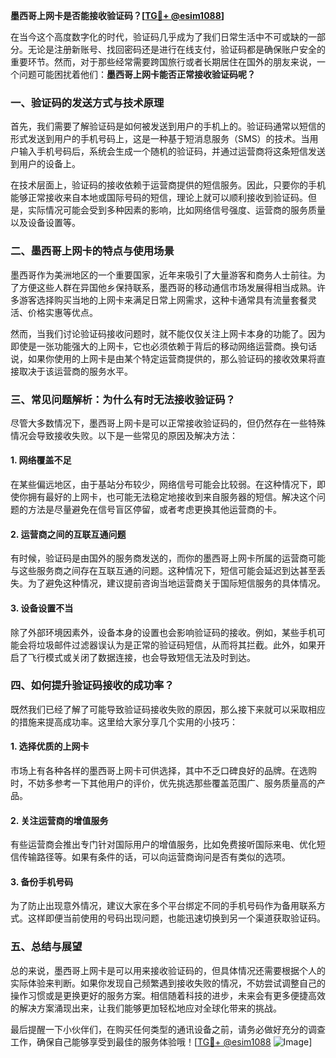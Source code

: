 **墨西哥上网卡是否能接收验证码？[[TG💪+ @esim1088](https://t.me/s/esim1088)]**

在当今这个高度数字化的时代，验证码几乎成为了我们日常生活中不可或缺的一部分。无论是注册新账号、找回密码还是进行在线支付，验证码都是确保账户安全的重要环节。然而，对于那些经常需要跨国旅行或者长期居住在国外的朋友来说，一个问题可能困扰着他们：**墨西哥上网卡能否正常接收验证码呢？**

### **一、验证码的发送方式与技术原理**

首先，我们需要了解验证码是如何被发送到用户的手机上的。验证码通常以短信的形式发送到用户的手机号码上，这是一种基于短消息服务（SMS）的技术。当用户输入手机号码后，系统会生成一个随机的验证码，并通过运营商将这条短信发送到用户的设备上。

在技术层面上，验证码的接收依赖于运营商提供的短信服务。因此，只要你的手机能够正常接收来自本地或国际号码的短信，理论上就可以顺利接收到验证码。但是，实际情况可能会受到多种因素的影响，比如网络信号强度、运营商的服务质量以及设备设置等。

### **二、墨西哥上网卡的特点与使用场景**

墨西哥作为美洲地区的一个重要国家，近年来吸引了大量游客和商务人士前往。为了方便这些人群在异国他乡保持联系，墨西哥的移动通信市场发展得相当成熟。许多游客选择购买当地的上网卡来满足日常上网需求，这种卡通常具有流量套餐灵活、价格实惠等优点。

然而，当我们讨论验证码接收问题时，就不能仅仅关注上网卡本身的功能了。因为即使是一张功能强大的上网卡，它也必须依赖于背后的移动网络运营商。换句话说，如果你使用的上网卡是由某个特定运营商提供的，那么验证码的接收效果将直接取决于该运营商的服务水平。

### **三、常见问题解析：为什么有时无法接收验证码？**

尽管大多数情况下，墨西哥上网卡是可以正常接收验证码的，但仍然存在一些特殊情况会导致接收失败。以下是一些常见的原因及解决方法：

#### **1. 网络覆盖不足**
在某些偏远地区，由于基站分布较少，网络信号可能会比较弱。在这种情况下，即使你拥有最好的上网卡，也可能无法稳定地接收到来自服务器的短信。解决这个问题的方法是尽量避免在信号盲区停留，或者考虑更换其他运营商的卡。

#### **2. 运营商之间的互联互通问题**
有时候，验证码是由国外的服务商发送的，而你的墨西哥上网卡所属的运营商可能与这些服务商之间存在互联互通的问题。这种情况下，短信可能会延迟到达甚至丢失。为了避免这种情况，建议提前咨询当地运营商关于国际短信服务的具体情况。

#### **3. 设备设置不当**
除了外部环境因素外，设备本身的设置也会影响验证码的接收。例如，某些手机可能会将垃圾邮件过滤器误认为是正常的验证码短信，从而将其拦截。此外，如果开启了飞行模式或关闭了数据连接，也会导致短信无法及时到达。

### **四、如何提升验证码接收的成功率？**

既然我们已经了解了可能导致验证码接收失败的原因，那么接下来就可以采取相应的措施来提高成功率。这里给大家分享几个实用的小技巧：

#### **1. 选择优质的上网卡**
市场上有各种各样的墨西哥上网卡可供选择，其中不乏口碑良好的品牌。在选购时，不妨多参考一下其他用户的评价，优先挑选那些覆盖范围广、服务质量高的产品。

#### **2. 关注运营商的增值服务**
有些运营商会推出专门针对国际用户的增值服务，比如免费接听国际来电、优化短信传输路径等。如果有条件的话，可以向运营商询问是否有类似的选项。

#### **3. 备份手机号码**
为了防止出现意外情况，建议大家在多个平台绑定不同的手机号码作为备用联系方式。这样即便当前使用的号码出现问题，也能迅速切换到另一个渠道获取验证码。

### **五、总结与展望**

总的来说，墨西哥上网卡是可以用来接收验证码的，但具体情况还需要根据个人的实际体验来判断。如果你发现自己频繁遇到接收失败的情况，不妨尝试调整自己的操作习惯或是更换更好的服务方案。相信随着科技的进步，未来会有更多便捷高效的解决方案涌现出来，让我们能够更加轻松地应对全球化带来的挑战。

最后提醒一下小伙伴们，在购买任何类型的通讯设备之前，请务必做好充分的调查工作，确保自己能够享受到最佳的服务体验哦！[[TG💪+ @esim1088](https://t.me/s/esim1088) ![Image](https://i.postimg.cc/4NQfJmqS/Snipaste-2025-05-13-00-14-12.png)]